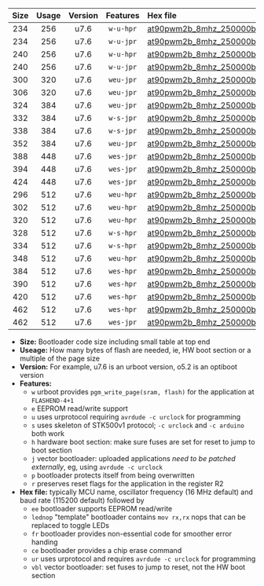 |Size|Usage|Version|Features|Hex file|
|:-:|:-:|:-:|:-:|:--|
|234|256|u7.6|`w-u-hpr`|[at90pwm2b_8mhz_250000bps_ur.hex](https://raw.githubusercontent.com/stefanrueger/urboot/main/at90pwm2b_8mhz_250000bps_ur.hex)|
|234|256|u7.6|`w-u-jpr`|[at90pwm2b_8mhz_250000bps_ur_vbl.hex](https://raw.githubusercontent.com/stefanrueger/urboot/main/at90pwm2b_8mhz_250000bps_ur_vbl.hex)|
|240|256|u7.6|`w-u-hpr`|[at90pwm2b_8mhz_250000bps_lednop_ur.hex](https://raw.githubusercontent.com/stefanrueger/urboot/main/at90pwm2b_8mhz_250000bps_lednop_ur.hex)|
|240|256|u7.6|`w-u-jpr`|[at90pwm2b_8mhz_250000bps_lednop_ur_vbl.hex](https://raw.githubusercontent.com/stefanrueger/urboot/main/at90pwm2b_8mhz_250000bps_lednop_ur_vbl.hex)|
|300|320|u7.6|`weu-jpr`|[at90pwm2b_8mhz_250000bps_ee_ur_vbl.hex](https://raw.githubusercontent.com/stefanrueger/urboot/main/at90pwm2b_8mhz_250000bps_ee_ur_vbl.hex)|
|306|320|u7.6|`weu-jpr`|[at90pwm2b_8mhz_250000bps_ee_lednop_ur_vbl.hex](https://raw.githubusercontent.com/stefanrueger/urboot/main/at90pwm2b_8mhz_250000bps_ee_lednop_ur_vbl.hex)|
|324|384|u7.6|`weu-jpr`|[at90pwm2b_8mhz_250000bps_ee_lednop_fr_ur_vbl.hex](https://raw.githubusercontent.com/stefanrueger/urboot/main/at90pwm2b_8mhz_250000bps_ee_lednop_fr_ur_vbl.hex)|
|332|384|u7.6|`w-s-jpr`|[at90pwm2b_8mhz_250000bps_vbl.hex](https://raw.githubusercontent.com/stefanrueger/urboot/main/at90pwm2b_8mhz_250000bps_vbl.hex)|
|338|384|u7.6|`w-s-jpr`|[at90pwm2b_8mhz_250000bps_lednop_vbl.hex](https://raw.githubusercontent.com/stefanrueger/urboot/main/at90pwm2b_8mhz_250000bps_lednop_vbl.hex)|
|352|384|u7.6|`weu-jpr`|[at90pwm2b_8mhz_250000bps_ee_lednop_fr_ce_ur_vbl.hex](https://raw.githubusercontent.com/stefanrueger/urboot/main/at90pwm2b_8mhz_250000bps_ee_lednop_fr_ce_ur_vbl.hex)|
|388|448|u7.6|`wes-jpr`|[at90pwm2b_8mhz_250000bps_ee_vbl.hex](https://raw.githubusercontent.com/stefanrueger/urboot/main/at90pwm2b_8mhz_250000bps_ee_vbl.hex)|
|394|448|u7.6|`wes-jpr`|[at90pwm2b_8mhz_250000bps_ee_lednop_vbl.hex](https://raw.githubusercontent.com/stefanrueger/urboot/main/at90pwm2b_8mhz_250000bps_ee_lednop_vbl.hex)|
|424|448|u7.6|`wes-jpr`|[at90pwm2b_8mhz_250000bps_ee_lednop_fr_vbl.hex](https://raw.githubusercontent.com/stefanrueger/urboot/main/at90pwm2b_8mhz_250000bps_ee_lednop_fr_vbl.hex)|
|296|512|u7.6|`weu-hpr`|[at90pwm2b_8mhz_250000bps_ee_ur.hex](https://raw.githubusercontent.com/stefanrueger/urboot/main/at90pwm2b_8mhz_250000bps_ee_ur.hex)|
|302|512|u7.6|`weu-hpr`|[at90pwm2b_8mhz_250000bps_ee_lednop_ur.hex](https://raw.githubusercontent.com/stefanrueger/urboot/main/at90pwm2b_8mhz_250000bps_ee_lednop_ur.hex)|
|320|512|u7.6|`weu-hpr`|[at90pwm2b_8mhz_250000bps_ee_lednop_fr_ur.hex](https://raw.githubusercontent.com/stefanrueger/urboot/main/at90pwm2b_8mhz_250000bps_ee_lednop_fr_ur.hex)|
|328|512|u7.6|`w-s-hpr`|[at90pwm2b_8mhz_250000bps.hex](https://raw.githubusercontent.com/stefanrueger/urboot/main/at90pwm2b_8mhz_250000bps.hex)|
|334|512|u7.6|`w-s-hpr`|[at90pwm2b_8mhz_250000bps_lednop.hex](https://raw.githubusercontent.com/stefanrueger/urboot/main/at90pwm2b_8mhz_250000bps_lednop.hex)|
|348|512|u7.6|`weu-hpr`|[at90pwm2b_8mhz_250000bps_ee_lednop_fr_ce_ur.hex](https://raw.githubusercontent.com/stefanrueger/urboot/main/at90pwm2b_8mhz_250000bps_ee_lednop_fr_ce_ur.hex)|
|384|512|u7.6|`wes-hpr`|[at90pwm2b_8mhz_250000bps_ee.hex](https://raw.githubusercontent.com/stefanrueger/urboot/main/at90pwm2b_8mhz_250000bps_ee.hex)|
|390|512|u7.6|`wes-hpr`|[at90pwm2b_8mhz_250000bps_ee_lednop.hex](https://raw.githubusercontent.com/stefanrueger/urboot/main/at90pwm2b_8mhz_250000bps_ee_lednop.hex)|
|420|512|u7.6|`wes-hpr`|[at90pwm2b_8mhz_250000bps_ee_lednop_fr.hex](https://raw.githubusercontent.com/stefanrueger/urboot/main/at90pwm2b_8mhz_250000bps_ee_lednop_fr.hex)|
|462|512|u7.6|`wes-hpr`|[at90pwm2b_8mhz_250000bps_ee_lednop_fr_ce.hex](https://raw.githubusercontent.com/stefanrueger/urboot/main/at90pwm2b_8mhz_250000bps_ee_lednop_fr_ce.hex)|
|462|512|u7.6|`wes-jpr`|[at90pwm2b_8mhz_250000bps_ee_lednop_fr_ce_vbl.hex](https://raw.githubusercontent.com/stefanrueger/urboot/main/at90pwm2b_8mhz_250000bps_ee_lednop_fr_ce_vbl.hex)|

- **Size:** Bootloader code size including small table at top end
- **Useage:** How many bytes of flash are needed, ie, HW boot section or a multiple of the page size
- **Version:** For example, u7.6 is an urboot version, o5.2 is an optiboot version
- **Features:**
  + `w` urboot provides `pgm_write_page(sram, flash)` for the application at `FLASHEND-4+1`
  + `e` EEPROM read/write support
  + `u` uses urprotocol requiring `avrdude -c urclock` for programming
  + `s` uses skeleton of STK500v1 protocol; `-c urclock` and `-c arduino` both work
  + `h` hardware boot section: make sure fuses are set for reset to jump to boot section
  + `j` vector bootloader: uploaded applications *need to be patched externally*, eg, using `avrdude -c urclock`
  + `p` bootloader protects itself from being overwritten
  + `r` preserves reset flags for the application in the register R2
- **Hex file:** typically MCU name, oscillator frequency (16 MHz default) and baud rate (115200 default) followed by
  + `ee` bootloader supports EEPROM read/write
  + `lednop` "template" bootloader contains `mov rx,rx` nops that can be replaced to toggle LEDs
  + `fr` bootloader provides non-essential code for smoother error handing
  + `ce` bootloader provides a chip erase command
  + `ur` uses urprotocol and requires `avrdude -c urclock` for programming
  + `vbl` vector bootloader: set fuses to jump to reset, not the HW boot section
